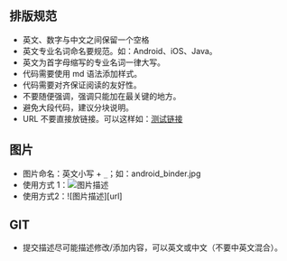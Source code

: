 

## 排版规范

- 英文、数字与中文之间保留一个空格
- 英文专业名词命名要规范。如：Android、iOS、Java。
- 英文为首字母缩写的专业名词一律大写。
- 代码需要使用 md 语法添加样式。
- 代码需要对齐保证阅读的友好性。
- 不要随便强调，强调只能加在最关键的地方。
- 避免大段代码，建议分块说明。
- URL 不要直接放链接。可以这样如：[测试链接](http:www.xxx.com)

## 图片

- 图片命名：英文小写 + `_`；如：android_binder.jpg
- 使用方式 1：<img src="url" alt="图片描述"/>
- 使用方式2：![图片描述][url]

## GIT

- 提交描述尽可能描述修改/添加内容，可以英文或中文（不要中英文混合）。

